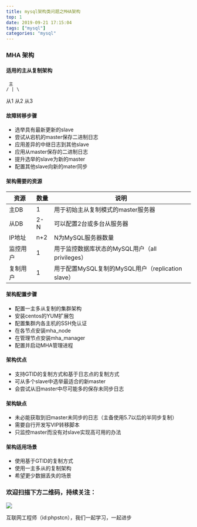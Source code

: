 ```yaml
---
title: mysql架构类问题之MHA架构
top: 1
date: 2019-09-21 17:15:04
tags: ["mysql"]
categories: "mysql"
---
```


### MHA 架构
#### 适用的主从复制架构
     主 
    / | \
 从1 从2 从3

#### 故障转移步骤
- 选举具有最新更新的slave
- 尝试从宕机的master保存二进制日志
- 应用差异的中继日志到其他slave
- 应用从master保存的二进制日志
- 提升选举的slave为新的master
- 配置其他slave向新的mater同步

#### 架构需要的资源
|资源| 数量|说明|
|-|-|-|
|主DB|1|用于初始主从复制模式的master服务器|
|从DB|2-N|可以配置2台或多台从服务器|
|IP地址|n+2|N为MySQL服务器数量|
|监控用户|1|用于监控数据库状态的MySQL用户（all privileges）
|复制用户|1|用于配置MySQL复制的MySQL用户（replication slave）|

#### 架构配置步骤
- 配置一主多从复制的集群架构
- 安装centos的YUM扩展包
- 配置集群内各主机的SSH免认证
- 在各节点安装mha_node
- 在管理节点安装mha_manager
- 配置并启动MHA管理进程

#### 架构优点
- 支持GTID的复制方式和基于日志点的复制方式
- 可从多个slave中选举最适合的新master
- 会尝试从旧master中尽可能多的保存未同步日志

#### 架构缺点
- 未必能获取到旧master未同步的日志（主备使用5.7以后的半同步复制）
- 需要自行开发写VIP转移脚本
- 只监控master而没有对slave实现高可用的办法


#### 架构适用场景
- 使用基于GTID的复制方式
- 使用一主多从的复制架构
- 希望更少数据丢失的场景



### 欢迎扫描下方二维码，持续关注：
![](https://ww1.sinaimg.cn/large/a616b9a4gy1g4xzv954a4j20760763yo.jpg)

互联网工程师（id:phpstcn），我们一起学习，一起进步